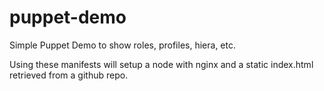 puppet-demo
===========

Simple Puppet Demo to show roles, profiles, hiera, etc.

Using these manifests will setup a node with nginx and a static index.html retrieved from a github repo.
